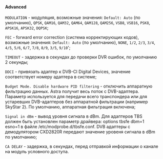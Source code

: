 #### Advanced

`MODULATION` - модуляция, возможные значения: `Default: Auto` (по умолчанию), `QPSK`, `QAM16`, `QAM32`, `QAM64`, `QAM128`, `QAM256`, `VSB8`, `VSB16`, `PSK8`, `APSK16`, `APSK32`, `DQPSK`;

`FEC` - forward error correction (система корректирующих кодов), возможные значения: `Default: Auto` (по умолчанию), `NONE`, `1/2`, `2/3`, `3/4`, `4/5`, `5/6`, `6/7`, `7/8`, `8/9`, `3/5`, `9/10`';

`TIMEOUT` - задержка в секундах до проверки DVR ошибок, по умолчанию 2 секунды;

`DDCI` - привязать адаптер к DVB-CI Digital Devices, значение соответствует номеру адаптера в системе;

`Budget Mode. Disable hardware PID filtering` - отключить аппаратную фильтрацию данных. Astra получит весь поток с DVB-адаптера. Параметр используется для передачи всего транспондера или для устаревших DVB-адаптеров без аппаратной фильтрации (например SkyStar 2). По умолчанию, аппаратная фильтрация включена;

`Signal in dBm` - вывод уровня сигнала в dBm. Для адаптеров TBS должен быть установлен параметр драйвера: options tbsfe dbm=1 esno=1 в файле /etc/modprobe.d/tbsfe.conf. DVB адаптеры с демодулятором CXD2820R передают значение уровеня сигнала в dBm по умолчанию;

`CA DELAY` - задержка, в секундах, перед отправкой информации о канале на модуль условного доступа.
